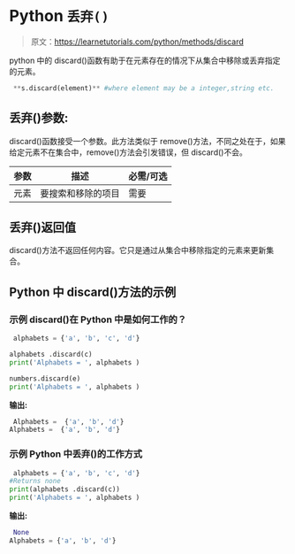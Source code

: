 # Python `丢弃()`

> 原文：<https://learnetutorials.com/python/methods/discard>

python 中的 discard()函数有助于在元素存在的情况下从集合中移除或丢弃指定的元素。

```py
 **s.discard(element)** #where element may be a integer,string etc. 

```

## 丢弃()参数:

discard()函数接受一个参数。此方法类似于 remove()方法，不同之处在于，如果给定元素不在集合中，remove()方法会引发错误，但 discard()不会。

| 参数 | 描述 | 必需/可选 |
| --- | --- | --- |
| 元素 | 要搜索和移除的项目 | 需要 |

## 丢弃()返回值

discard()方法不返回任何内容。它只是通过从集合中移除指定的元素来更新集合。

## Python 中 discard()方法的示例

### 示例 discard()在 Python 中是如何工作的？

```py
 alphabets = {'a', 'b', 'c', 'd'}

alphabets .discard(c)
print('Alphabets = ', alphabets )

numbers.discard(e)
print('Alphabets = ', alphabets ) 

```

**输出:**

```py
 Alphabets =  {'a', 'b', 'd'}
Alphabets =  {'a', 'b', 'd'} 
```

### 示例 Python 中丢弃()的工作方式

```py
 alphabets = {'a', 'b', 'c', 'd'}
#Returns none
print(alphabets .discard(c))
print('Alphabets = ', alphabets ) 

```

**输出:**

```py
 None
Alphabets = {'a', 'b', 'd'} 
```